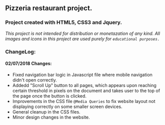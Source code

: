 ## Pizzeria restaurant project.

### Project created with HTML5, CSS3 and Jquery.

_This project is not intended for distribution or monetazation of any kind._
_All images and icons in this project are used purely for `educational purposes.`_

### ChangeLog:
#### 02/07/2018 Changes:
  *  Fixed navigation bar logic in Javascript file where mobile navigation didn't open correctly.  
  *  Addedd "Scroll Up" button to all pages, which appears upon reaching certain threshold in pixels on the document and takes user to the top of the page once the button is clicked.
  *  Improvements in the CSS file `@Media Queries` to fix website layout not displaying correctly on some smaller screen devices.
  *  General cleanup in the CSS files.
  *  Minor design changes in the website.
      
